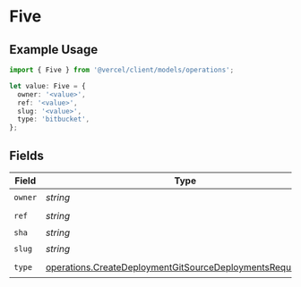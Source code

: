 # Five

## Example Usage

```typescript
import { Five } from '@vercel/client/models/operations';

let value: Five = {
  owner: '<value>',
  ref: '<value>',
  slug: '<value>',
  type: 'bitbucket',
};
```

## Fields

| Field   | Type                                                                                                                                     | Required           | Description |
| ------- | ---------------------------------------------------------------------------------------------------------------------------------------- | ------------------ | ----------- |
| `owner` | _string_                                                                                                                                 | :heavy_check_mark: | N/A         |
| `ref`   | _string_                                                                                                                                 | :heavy_check_mark: | N/A         |
| `sha`   | _string_                                                                                                                                 | :heavy_minus_sign: | N/A         |
| `slug`  | _string_                                                                                                                                 | :heavy_check_mark: | N/A         |
| `type`  | [operations.CreateDeploymentGitSourceDeploymentsRequestType](../../models/operations/createdeploymentgitsourcedeploymentsrequesttype.md) | :heavy_check_mark: | N/A         |
